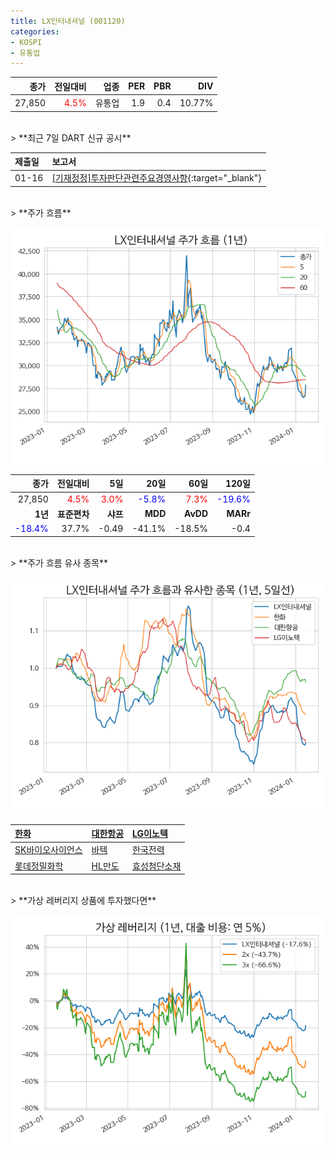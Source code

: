 ```yaml
---
title: LX인터내셔널 (001120)
categories:
- KOSPI
- 유통업
---
```


|**종가**|**전일대비**|**업종**|**PER**|**PBR**|**DIV**|
|-------:|-----------:|-------:|------:|------:|------:|
|27,850|<span style="color: red">4.5%</span>|유통업|1.9|0.4|10.77%|

<!-- more -->

<br>
> **최근 7일 DART 신규 공시<a id="dart"></a>**



|**제출일**|**보고서**|
|:-----|:-------|
|01-16|[[기재정정]투자판단관련주요경영사항](https://dart.fss.or.kr/dsaf001/main.do?rcpNo=20240116800180){:target="_blank"}|

<br>
> **주가 흐름<a id="price"></a>**

![001120](/assets/images/stock/001120.png)

|**종가**|**전일대비**|**5일**|**20일**|**60일**|**120일**|
|-------:|-----------:|------:|-------:|-------:|--------:|
| 27,850 | <span style="color: red">4.5%</span> | <span style="color: red">3.0%</span> | <span style="color: blue">-5.8%</span> | <span style="color: red">7.3%</span> | <span style="color: blue">-19.6%</span> |
|**1년**|**표준편차**|**샤프**|**MDD**|**AvDD**|**MARr**|
| <span style="color: blue">-18.4%</span> | 37.7% | -0.49 | -41.1% | -18.5% | -0.4 |

<br>
> **주가 흐름 유사 종목<a id="corr"></a>**

![001120](/assets/images/stock/001120_corr.png)

| [한화](/000880/) | [대한항공](/003490/) | [LG이노텍](/011070/) |
|:---------------------------------------|:---------------------------------------|:---------------------------------------|
| [SK바이오사이언스](/302440/) | [바텍](/043150/) | [한국전력](/015760/) |
| [롯데정밀화학](/004000/) | [HL만도](/204320/) | [효성첨단소재](/298050/) |

<br>
> **가상 레버리지 상품에 투자했다면<a id="2x"></a>**

![001120](/assets/images/stock/001120_2x.png)

[^corr]: 상관계수를 이용하여 분석하였습니다.